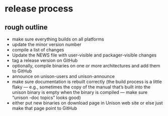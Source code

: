 # release process

## rough outline
  - make sure everything builds on all platforms
  - update the minor version number
  - compile a list of changes
  - Update the NEWS file with user-visible and packager-visible changes
  - tag a release version on GitHub
  - optionally, compile binaries on one or more architectures and add them to GitHub
  - announce on unison-users and unison-announce
  - make sure documentation is rebuilt correctly (the build process is a little flaky — e.g., sometimes the copy of the manual that’s built into the unison binary is empty when the binary is compiled — make sure “unison -doc topics” looks good)
  - either put new binaries on download page in Unison web site or else just make that page point to GitHub